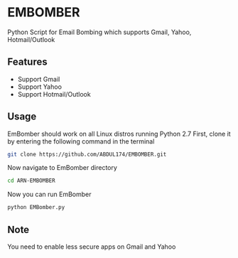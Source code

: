 # EMBOMBER
Python Script for Email Bombing which supports Gmail, Yahoo, Hotmail/Outlook





## Features
- Support Gmail
- Support Yahoo
- Support Hotmail/Outlook

## Usage
EmBomber should work on all Linux distros running Python 2.7
First, clone it by entering the following command in the terminal
``` bash
git clone https://github.com/ABDUL174/EMBOMBER.git
```
Now navigate to EmBomber directory
``` bash
cd ARN-EMBOMBER
```
Now you can run EmBomber
``` bash
python EMBomber.py
```
## Note
You need to enable less secure apps on Gmail and Yahoo

